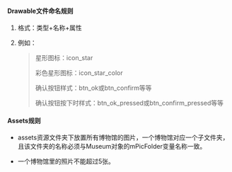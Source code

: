#### Drawable文件命名规则

1. 格式：类型+名称+属性

2. 例如：

   > 星形图标：icon_star
   >
   > 彩色星形图标：icon_star_color
   >
   > 确认按钮样式：btn_ok或btn_confirm等等
   >
   > 确认按钮按下时样式：btn_ok_pressed或btn_confirm_pressed等等

#### Assets规则

- assets资源文件夹下放置所有博物馆的图片，一个博物馆对应一个子文件夹，且该文件夹的名称必须与Museum对象的mPicFolder变量名称一致。

- 一个博物馆里的照片不能超过5张。